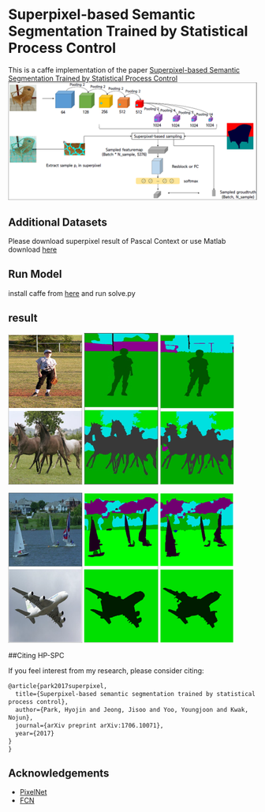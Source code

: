 

# Superpixel-based Semantic Segmentation Trained by Statistical Process Control

This is a caffe implementation of the paper [Superpixel-based Semantic Segmentation Trained by Statistical Process Control](https://arxiv.org/abs/1706.10071)
![model_Arch](img/model_arch.PNG)


## Additional Datasets
Please download superpixel result of Pascal Context or use Matlab 
download [here](https://drive.google.com/file/d/1P2qUPGpwe6iCDAJxV7ltU3glh16u_Q_v/view?usp=sharing)

## Run Model
install caffe from [here](https://drive.google.com/file/d/1-FcQjq3TqP6Gtie5w36NPkpOobO98xtT/view?usp=sharing) and run solve.py

## result
![ex1_img](img/ex1_img.PNG) ![ex1_gt](img/ex1_gt.jpg) ![ex1_est](img/ex1_result.PNG) 

![ex1_img](img/ex2_img.PNG) ![ex1_gt](img/ex2_gt.PNG) ![ex1_est](img/ex2_result.PNG)




##Citing HP-SPC

If you feel interest from my research, please consider citing:
```
@article{park2017superpixel,
  title={Superpixel-based semantic segmentation trained by statistical process control},
  author={Park, Hyojin and Jeong, Jisoo and Yoo, Youngjoon and Kwak, Nojun},
  journal={arXiv preprint arXiv:1706.10071},
  year={2017}
}
}
```

## Acknowledgements
- [PixelNet](https://github.com/aayushbansal/PixelNet)
- [FCN](https://github.com/shelhamer/fcn.berkeleyvision.org)
